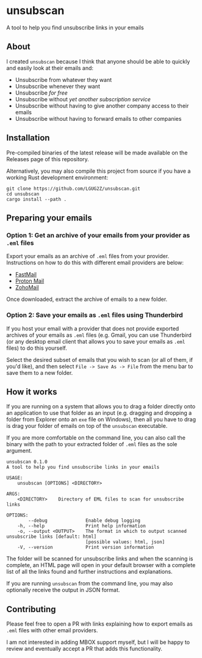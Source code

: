 # unsubscan

A tool to help you find unsubscribe links in your emails

## About

I created `unsubscan` because I think that anyone should be able to quickly and easily look at their emails and:

- Unsubscribe from whatever they want
- Unsubscribe whenever they want
- Unsubscribe _for free_
- Unsubscribe without _yet another subscription service_
- Unsubscribe without having to give another company access to their emails
- Unsubscribe without having to forward emails to other companies

## Installation

Pre-compiled binaries of the latest release will be made available on the Releases page of this repository.

Alternatively, you may also compile this project from source if you have a working Rust development environment:

```
git clone https://github.com/LGUG2Z/unsubscan.git
cd unsubscan
cargo install --path .
```

## Preparing your emails

### Option 1: Get an archive of your emails from your provider as `.eml` files

Export your emails as an archive of `.eml` files from your provider. Instructions on how to do this with different
email providers are below:

- [FastMail](https://www.fastmail.help/hc/en-us/articles/360060590573-Download-all-your-data#transfermail)
- [Proton Mail](https://proton.me/support/export-emails-import-export-app)
- [ZohoMail](https://www.zoho.com/mail/help/import-export-emails.html#alink2)

Once downloaded, extract the archive of emails to a new folder.

### Option 2: Save your emails as `.eml` files using Thunderbird

If you host your email with a provider that does not provide exported archives of your emails as `.eml` files (e.g.
Gmail, you can use Thunderbird (or any desktop email client that allows you to save your emails as `.eml` files) to do
this yourself.

Select the desired subset of emails that you wish to scan (or all of them, if you'd like), and then
select `File -> Save As -> File` from the menu bar to save them to a new folder.

## How it works

If you are running on a system that allows you to drag a folder directly onto an application to use that folder as an
input (e.g. dragging and dropping a folder from Explorer onto an `exe` file on Windows), then all you have to drag is drag
your folder of emails on top of the `unsubscan` executable.

If you are more comfortable on the command line, you can also call the binary with the path to your extracted folder of
`.eml` files as the sole argument.

```
unsubscan 0.1.0
A tool to help you find unsubscribe links in your emails

USAGE:
    unsubscan [OPTIONS] <DIRECTORY>

ARGS:
    <DIRECTORY>    Directory of EML files to scan for unsubscribe links

OPTIONS:
        --debug              Enable debug logging
    -h, --help               Print help information
    -o, --output <OUTPUT>    The format in which to output scanned unsubscribe links [default: html]
                             [possible values: html, json]
    -V, --version            Print version information

```

The folder will be scanned for unsubscribe links and when the scanning is complete, an HTML page will open in your default
browser with a complete list of all the links found and further instructions and explanations.

If you are running `unsubscan` from the command line, you may also optionally receive the output in JSON format.

## Contributing

Please feel free to open a PR with links explaining how to export emails as `.eml` files with other email providers.

I am not interested in adding MBOX support myself, but I will be happy to review and eventually accept a PR that adds
this functionality.
